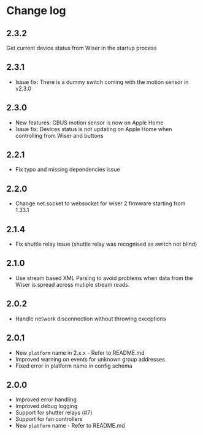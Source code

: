 # Change log

## 2.3.2

Get current device status from Wiser in the startup process

## 2.3.1

- Issue fix:
There is a dummy switch coming with the motion sensor in v2.3.0

## 2.3.0

- New features: 
CBUS motion sensor is now on Apple Home
- Issue fix:
Devices status is not updating on Apple Home when controlling from Wiser and buttons

## 2.2.1

- Fix typo and missing dependencies issue

## 2.2.0

- Change net.socket to websocket for wiser 2 firmware starting from 1.33.1

## 2.1.4

- Fix shuttle relay issue (shuttle relay was recognised as switch not blind)

## 2.1.0

- Use stream based XML Parsing to avoid problems when data from the Wiser is spread across mutiple stream reads.

## 2.0.2

- Handle network disconnection without throwing exceptions

## 2.0.1

- New `platform` name in 2.x.x - Refer to README.md
- Improved warning on events for unknown group addresses
- Fixed error in platform name in config schema

## 2.0.0

- Improved error handling
- Improved debug logging
- Support for shutter relays (#7)
- Support for fan controllers
- New `platform` name - Refer to README.md
